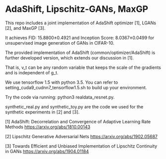 # AdaShift, Lipschitz-GANs, MaxGP

This repo includes a joint implementation of AdaShift optimizer [1], LGANs [2], and MaxGP [3].

It achieves FID: 15.8800±0.4921 and Inception Score: 8.0367±0.0499 for unsupervised image generation of GANs in CIFAR-10.

The provided implementation of AdaShift (common/optimizer/AdaShift) is further developed version, which extends our discussion in [1].

That is, v_t can be any random variable that keeps the scale of the gradients and is independent of g_t. 

We use tensorflow 1.5 with python 3.5. You can refer to setting_cuda9_cudnn7_tensorflow1.5.sh to build up your environment. 

Try the code via running: python3 realdata_resnet.py. 

synthetic_real.py and synthetic_toy.py are the code we used for the synthetic experiments in [2] and [3].

[1] AdaShift: Decorrelation and Convergence of Adaptive Learning Rate Methods https://arxiv.org/abs/1810.00143

[2] Lipschitz Generative Adversarial Nets https://arxiv.org/abs/1902.05687

[3] Towards Efficient and Unbiased Implementation of Lipschitz Continuity in GANs https://arxiv.org/abs/1904.01184
